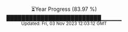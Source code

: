 <p align="center">
⏳Year Progress (83.97 %) <br>
█████████████████████████▁▁▁▁▁ <br>
<sub>Updated: Fri, 03 Nov 2023 12:03:12 GMT</sub>
</p>


